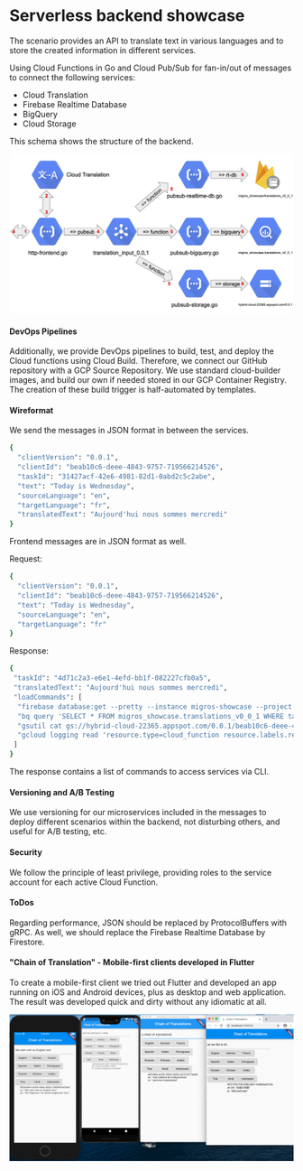 # Serverless backend showcase

The scenario provides an API to translate text in various languages and to store the created information in different 
services.

Using Cloud Functions in Go and Cloud Pub/Sub for fan-in/out of messages 
to connect the following services:

- Cloud Translation
- Firebase Realtime Database
- BigQuery
- Cloud Storage

This schema shows the structure of the backend.
     
![Schema](schema.png)
    
#### DevOps Pipelines 

Additionally, we provide DevOps pipelines to build, test, and deploy the Cloud functions using Cloud Build. Therefore, 
we connect our GitHub repository with a GCP Source Repository. We use standard cloud-builder images, and build our own 
if needed stored in our GCP Container Registry. The creation of these build trigger is half-automated by templates.

#### Wireformat

We send the messages in JSON format in between the services. 

```bash
{
  "clientVersion": "0.0.1",
  "clientId": "beab10c6-deee-4843-9757-719566214526",
  "taskId": "31427acf-42e6-4981-82d1-0abd2c5c2abe",
  "text": "Today is Wednesday",
  "sourceLanguage": "en",
  "targetLanguage": "fr",
  "translatedText": "Aujourd'hui nous sommes mercredi"
}
```

Frontend messages are in JSON format as well.

Request:

```bash
{
  "clientVersion": "0.0.1",
  "clientId": "beab10c6-deee-4843-9757-719566214526",
  "text": "Today is Wednesday",
  "sourceLanguage": "en",
  "targetLanguage": "fr"
}
```

Response:

```bash
{
 "taskId": "4d71c2a3-e6e1-4efd-bb1f-082227cfb0a5",
 "translatedText": "Aujourd'hui nous sommes mercredi",
 "loadCommands": [
  "firebase database:get --pretty --instance migros-showcase --project hybrid-cloud-22365 /translations_v0_0_1/beab10c6-deee-4843-9757-719566214526/4d71c2a3-e6e1-4efd-bb1f-082227cfb0a5",
  "bq query 'SELECT * FROM migros_showcase.translations_v0_0_1 WHERE taskId = \"4d71c2a3-e6e1-4efd-bb1f-082227cfb0a5\"'",
  "gsutil cat gs://hybrid-cloud-22365.appspot.com/0.0.1/beab10c6-deee-4843-9757-719566214526/4d71c2a3-e6e1-4efd-bb1f-082227cfb0a5 | jq",
  "gcloud logging read 'resource.type=cloud_function resource.labels.region=europe-west1 textPayload=4d71c2a3-e6e1-4efd-bb1f-082227cfb0a5'"
 ]
}
```

The response contains a list of commands to access services via CLI.


#### Versioning and A/B Testing

We use versioning for our microservices included in the messages to deploy different scenarios within the backend, not 
disturbing others, and useful for A/B testing, etc.

#### Security

We follow the principle of least privilege, providing roles to the service account 
for each active Cloud Function.

#### ToDos

Regarding performance, JSON should be replaced by ProtocolBuffers with gRPC. As well, we should replace the 
Firebase Realtime Database by Firestore.

#### "Chain of Translation" - Mobile-first clients developed in Flutter

To create a mobile-first client we tried out Flutter and developed an app running on iOS and Android devices, plus 
as desktop and web application. The result was developed quick and dirty without any idiomatic at all.


![Flutter Screenshot](flutter-screenshot.png)



